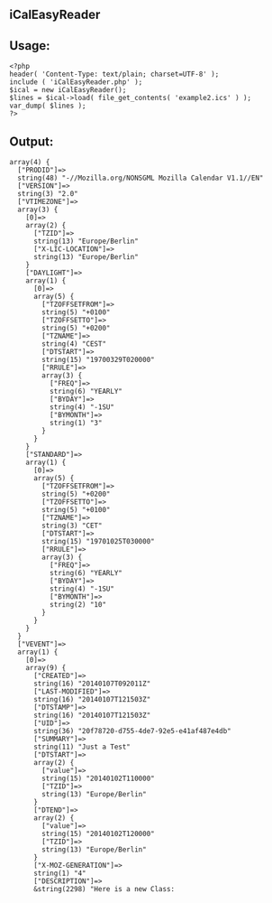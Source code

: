 ## iCalEasyReader ##
Usage:
----------

    <?php
    header( 'Content-Type: text/plain; charset=UTF-8' );
    include ( 'iCalEasyReader.php' );
    $ical = new iCalEasyReader();
    $lines = $ical->load( file_get_contents( 'example2.ics' ) );
    var_dump( $lines );
    ?>

Output:
----------

    array(4) {
      ["PRODID"]=>
      string(48) "-//Mozilla.org/NONSGML Mozilla Calendar V1.1//EN"
      ["VERSION"]=>
      string(3) "2.0"
      ["VTIMEZONE"]=>
      array(3) {
        [0]=>
        array(2) {
          ["TZID"]=>
          string(13) "Europe/Berlin"
          ["X-LIC-LOCATION"]=>
          string(13) "Europe/Berlin"
        }
        ["DAYLIGHT"]=>
        array(1) {
          [0]=>
          array(5) {
            ["TZOFFSETFROM"]=>
            string(5) "+0100"
            ["TZOFFSETTO"]=>
            string(5) "+0200"
            ["TZNAME"]=>
            string(4) "CEST"
            ["DTSTART"]=>
            string(15) "19700329T020000"
            ["RRULE"]=>
            array(3) {
              ["FREQ"]=>
              string(6) "YEARLY"
              ["BYDAY"]=>
              string(4) "-1SU"
              ["BYMONTH"]=>
              string(1) "3"
            }
          }
        }
        ["STANDARD"]=>
        array(1) {
          [0]=>
          array(5) {
            ["TZOFFSETFROM"]=>
            string(5) "+0200"
            ["TZOFFSETTO"]=>
            string(5) "+0100"
            ["TZNAME"]=>
            string(3) "CET"
            ["DTSTART"]=>
            string(15) "19701025T030000"
            ["RRULE"]=>
            array(3) {
              ["FREQ"]=>
              string(6) "YEARLY"
              ["BYDAY"]=>
              string(4) "-1SU"
              ["BYMONTH"]=>
              string(2) "10"
            }
          }
        }
      }
      ["VEVENT"]=>
      array(1) {
        [0]=>
        array(9) {
          ["CREATED"]=>
          string(16) "20140107T092011Z"
          ["LAST-MODIFIED"]=>
          string(16) "20140107T121503Z"
          ["DTSTAMP"]=>
          string(16) "20140107T121503Z"
          ["UID"]=>
          string(36) "20f78720-d755-4de7-92e5-e41af487e4db"
          ["SUMMARY"]=>
          string(11) "Just a Test"
          ["DTSTART"]=>
          array(2) {
            ["value"]=>
            string(15) "20140102T110000"
            ["TZID"]=>
            string(13) "Europe/Berlin"
          }
          ["DTEND"]=>
          array(2) {
            ["value"]=>
            string(15) "20140102T120000"
            ["TZID"]=>
            string(13) "Europe/Berlin"
          }
          ["X-MOZ-GENERATION"]=>
          string(1) "4"
          ["DESCRIPTION"]=>
          &string(2298) "Here is a new Class:
    